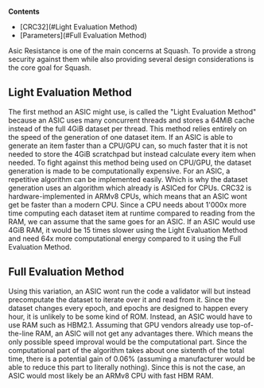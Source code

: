 **Contents**

- [CRC32](#Light Evaluation Method)
- [Parameters](#Full Evaluation Method)

Asic Resistance is one of the main concerns at Squash. To provide a strong security against them while also providing several design considerations is the core goal for Squash.

## Light Evaluation Method
The first method an ASIC might use, is called the "Light Evaluation Method" because an ASIC uses many concurrent threads and stores a 64MiB cache instead of the full 4GiB dataset per thread. This method relies entirely on the speed of the generation of one dataset item. If an ASIC is able to generate an item faster than a CPU/GPU can, so much faster that it is not needed to store the 4GiB scratchpad but instead calculate every item when needed. To fight against this method being used on CPU/GPU, the dataset generation is made to be computationally expensive. For an ASIC, a repetitive algorithm can be implemented easily. Which is why the dataset generation uses an algorithm which already is ASICed for CPUs. CRC32 is hardware-implemented in ARMv8 CPUs, which means that an ASIC wont get be faster than a modern CPU. Since a CPU needs about 1'000x more time computing each dataset item at runtime compared to reading from the RAM, we can assume that the same goes for an ASIC. If an ASIC would use 4GiB RAM, it would be 15 times slower using the Light Evaluation Method and need 64x more computational energy compared to it using the Full Evaluation Method.

## Full Evaluation Method
Using this variation, an ASIC wont run the code a validator will but instead precomputate the dataset to iterate over it and read from it. Since the dataset changes every epoch, and epochs are designed to happen every hour, it is unlikely to be some kind of ROM. Instead, an ASIC would have to use RAM such as HBM2.1. Assuming that GPU vendors already use top-of-the-line RAM, an ASIC will not get any advantages there. Which means the only possible speed improval would be the computational part. Since the computational part of the algorithm takes about one sixtenth of the total time, there is a potential gain of 0.06% (assuming a manufacturer would be able to reduce this part to literally nothing). Since this is not the case, an ASIC would most likely be an ARMv8 CPU with fast HBM RAM.
